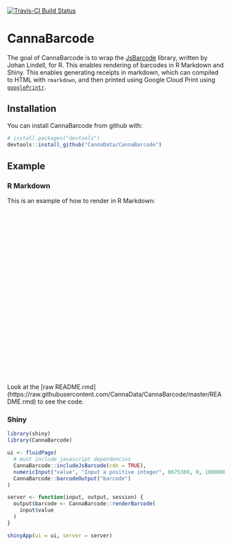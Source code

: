 
<!-- README.md is generated from README.Rmd. Please edit that file -->
[![Travis-CI Build Status](https://travis-ci.org/CannaData/CannaBarcode.svg?branch=master)](https://travis-ci.org/CannaData/CannaBarcode)

<script>/*! JsBarcode v3.6.0 | (c) Johan Lindell | MIT license */
!function(t){function e(r){if(n[r])return n[r].exports;var o=n[r]={i:r,l:!1,exports:{}};return t[r].call(o.exports,o,o.exports,e),o.l=!0,o.exports}var n={};return e.m=t,e.c=n,e.i=function(t){return t},e.d=function(t,e,n){Object.defineProperty(t,e,{configurable:!1,enumerable:!0,get:n})},e.n=function(t){var n=t&&t.__esModule?function(){return t["default"]}:function(){return t};return e.d(n,"a",n),n},e.o=function(t,e){return Object.prototype.hasOwnProperty.call(t,e)},e.p="",e(e.s=42)}([function(t,e){"use strict";function n(t,e){if(!(t instanceof e))throw new TypeError("Cannot call a class as a function")}Object.defineProperty(e,"__esModule",{value:!0});var r=function o(t,e){n(this,o),this.data=t,this.text=e.text||t,this.options=e};e["default"]=r},function(t,e){"use strict";function n(t,e){if(!(t instanceof e))throw new TypeError("Cannot call a class as a function")}Object.defineProperty(e,"__esModule",{value:!0});var r=function(){function t(){n(this,t),this.startBin="101",this.endBin="101",this.middleBin="01010",this.Lbinary=["0001101","0011001","0010011","0111101","0100011","0110001","0101111","0111011","0110111","0001011"],this.Gbinary=["0100111","0110011","0011011","0100001","0011101","0111001","0000101","0010001","0001001","0010111"],this.Rbinary=["1110010","1100110","1101100","1000010","1011100","1001110","1010000","1000100","1001000","1110100"]}return t.prototype.encode=function(t,e,n){var r="";n=n||"";for(var o=0;o<t.length;o++)"L"==e[o]?r+=this.Lbinary[t[o]]:"G"==e[o]?r+=this.Gbinary[t[o]]:"R"==e[o]&&(r+=this.Rbinary[t[o]]),o<t.length-1&&(r+=n);return r},t}();e["default"]=r},function(t,e,n){"use strict";function r(t){return t&&t.__esModule?t:{"default":t}}function o(t,e){if(!(t instanceof e))throw new TypeError("Cannot call a class as a function")}function i(t,e){if(!t)throw new ReferenceError("this hasn't been initialised - super() hasn't been called");return!e||"object"!=typeof e&&"function"!=typeof e?t:e}function a(t,e){if("function"!=typeof e&&null!==e)throw new TypeError("Super expression must either be null or a function, not "+typeof e);t.prototype=Object.create(e&&e.prototype,{constructor:{value:t,enumerable:!1,writable:!0,configurable:!0}}),e&&(Object.setPrototypeOf?Object.setPrototypeOf(t,e):t.__proto__=e)}function u(t,e){for(var n=0;n<e;n++)t="0"+t;return t}Object.defineProperty(e,"__esModule",{value:!0});var s=n(0),c=r(s),f=function(t){function e(n,r){return o(this,e),i(this,t.call(this,n,r))}return a(e,t),e.prototype.encode=function(){for(var t="110",e=0;e<this.data.length;e++){var n=parseInt(this.data[e]),r=n.toString(2);r=u(r,4-r.length);for(var o=0;o<r.length;o++)t+="0"==r[o]?"100":"110"}return t+="1001",{data:t,text:this.text}},e.prototype.valid=function(){return this.data.search(/^[0-9]+$/)!==-1},e}(c["default"]);e["default"]=f},function(t,e){"use strict";function n(t,e){var n,r={};for(n in t)t.hasOwnProperty(n)&&(r[n]=t[n]);for(n in e)e.hasOwnProperty(n)&&"undefined"!=typeof e[n]&&(r[n]=e[n]);return r}Object.defineProperty(e,"__esModule",{value:!0}),e["default"]=n},function(t,e,n){"use strict";function r(t){return t&&t.__esModule?t:{"default":t}}function o(t,e){if(!(t instanceof e))throw new TypeError("Cannot call a class as a function")}function i(t,e){if(!t)throw new ReferenceError("this hasn't been initialised - super() hasn't been called");return!e||"object"!=typeof e&&"function"!=typeof e?t:e}function a(t,e){if("function"!=typeof e&&null!==e)throw new TypeError("Super expression must either be null or a function, not "+typeof e);t.prototype=Object.create(e&&e.prototype,{constructor:{value:t,enumerable:!1,writable:!0,configurable:!0}}),e&&(Object.setPrototypeOf?Object.setPrototypeOf(t,e):t.__proto__=e)}Object.defineProperty(e,"__esModule",{value:!0});var u=n(0),s=r(u),c=function(t){function e(n,r){o(this,e);var a=i(this,t.call(this,n.substring(1),r));a.bytes=[];for(var u=0;u<n.length;++u)a.bytes.push(n.charCodeAt(u));return a.encodings=[740,644,638,176,164,100,224,220,124,608,604,572,436,244,230,484,260,254,650,628,614,764,652,902,868,836,830,892,844,842,752,734,590,304,112,94,416,128,122,672,576,570,464,422,134,496,478,142,910,678,582,768,762,774,880,862,814,896,890,818,914,602,930,328,292,200,158,68,62,424,412,232,218,76,74,554,616,978,556,146,340,212,182,508,268,266,956,940,938,758,782,974,400,310,118,512,506,960,954,502,518,886,966,668,680,692,5379],a}return a(e,t),e.prototype.encode=function(){var t,e=this.bytes,n=e.shift()-105;if(103===n)t=this.nextA(e,1);else if(104===n)t=this.nextB(e,1);else{if(105!==n)throw new f;t=this.nextC(e,1)}return{text:this.text==this.data?this.text.replace(/[^\x20-\x7E]/g,""):this.text,data:this.getEncoding(n)+t.result+this.getEncoding((t.checksum+n)%103)+this.getEncoding(106)}},e.prototype.getEncoding=function(t){return this.encodings[t]?(this.encodings[t]+1e3).toString(2):""},e.prototype.valid=function(){return this.data.search(/^[\x00-\x7F\xC8-\xD3]+$/)!==-1},e.prototype.nextA=function(t,e){if(t.length<=0)return{result:"",checksum:0};var n,r;if(t[0]>=200)r=t[0]-105,t.shift(),99===r?n=this.nextC(t,e+1):100===r?n=this.nextB(t,e+1):98===r?(t[0]=t[0]>95?t[0]-96:t[0],n=this.nextA(t,e+1)):n=this.nextA(t,e+1);else{var o=t[0];r=o<32?o+64:o-32,t.shift(),n=this.nextA(t,e+1)}var i=this.getEncoding(r),a=r*e;return{result:i+n.result,checksum:a+n.checksum}},e.prototype.nextB=function(t,e){if(t.length<=0)return{result:"",checksum:0};var n,r;t[0]>=200?(r=t[0]-105,t.shift(),99===r?n=this.nextC(t,e+1):101===r?n=this.nextA(t,e+1):98===r?(t[0]=t[0]<32?t[0]+96:t[0],n=this.nextB(t,e+1)):n=this.nextB(t,e+1)):(r=t[0]-32,t.shift(),n=this.nextB(t,e+1));var o=this.getEncoding(r),i=r*e;return{result:o+n.result,checksum:i+n.checksum}},e.prototype.nextC=function(t,e){if(t.length<=0)return{result:"",checksum:0};var n,r;t[0]>=200?(r=t[0]-105,t.shift(),n=100===r?this.nextB(t,e+1):101===r?this.nextA(t,e+1):this.nextC(t,e+1)):(r=10*(t[0]-48)+t[1]-48,t.shift(),t.shift(),n=this.nextC(t,e+1));var o=this.getEncoding(r),i=r*e;return{result:o+n.result,checksum:i+n.checksum}},e}(s["default"]),f=function(t){function e(){o(this,e);var n=i(this,t.call(this));return n.name="InvalidStartCharacterException",n.message="The encoding does not start with a start character.",n}return a(e,t),e}(Error);e["default"]=c},function(t,e){"use strict";function n(t){for(var e=0,n=0;n<t.length;n++){var r=parseInt(t[n]);e+=(n+t.length)%2===0?r:2*r%10+Math.floor(2*r/10)}return(10-e%10)%10}function r(t){for(var e=0,n=[2,3,4,5,6,7],r=0;r<t.length;r++){var o=parseInt(t[t.length-1-r]);e+=n[r%n.length]*o}return(11-e%11)%11}Object.defineProperty(e,"__esModule",{value:!0}),e.mod10=n,e.mod11=r},function(t,e){"use strict";function n(t,e){if(!(t instanceof e))throw new TypeError("Cannot call a class as a function")}function r(t,e){if(!t)throw new ReferenceError("this hasn't been initialised - super() hasn't been called");return!e||"object"!=typeof e&&"function"!=typeof e?t:e}function o(t,e){if("function"!=typeof e&&null!==e)throw new TypeError("Super expression must either be null or a function, not "+typeof e);t.prototype=Object.create(e&&e.prototype,{constructor:{value:t,enumerable:!1,writable:!0,configurable:!0}}),e&&(Object.setPrototypeOf?Object.setPrototypeOf(t,e):t.__proto__=e)}Object.defineProperty(e,"__esModule",{value:!0});var i=function(t){function e(o,i){n(this,e);var a=r(this,t.call(this));return a.name="InvalidInputException",a.symbology=o,a.input=i,a.message='"'+a.input+'" is not a valid input for '+a.symbology,a}return o(e,t),e}(Error),a=function(t){function e(){n(this,e);var o=r(this,t.call(this));return o.name="InvalidElementException",o.message="Not supported type to render on",o}return o(e,t),e}(Error),u=function(t){function e(){n(this,e);var o=r(this,t.call(this));return o.name="NoElementException",o.message="No element to render on.",o}return o(e,t),e}(Error);e.InvalidInputException=i,e.InvalidElementException=a,e.NoElementException=u},function(t,e){"use strict";function n(t){var e=["width","height","textMargin","fontSize","margin","marginTop","marginBottom","marginLeft","marginRight"];for(var n in e)e.hasOwnProperty(n)&&(n=e[n],"string"==typeof t[n]&&(t[n]=parseInt(t[n],10)));return"string"==typeof t.displayValue&&(t.displayValue="false"!=t.displayValue),t}Object.defineProperty(e,"__esModule",{value:!0}),e["default"]=n},function(t,e){"use strict";Object.defineProperty(e,"__esModule",{value:!0});var n={width:2,height:100,format:"auto",displayValue:!0,fontOptions:"",font:"monospace",text:void 0,textAlign:"center",textPosition:"bottom",textMargin:2,fontSize:20,background:"#ffffff",lineColor:"#000000",margin:10,marginTop:void 0,marginBottom:void 0,marginLeft:void 0,marginRight:void 0,valid:function(){}};e["default"]=n},function(t,e,n){"use strict";function r(t){return t&&t.__esModule?t:{"default":t}}function o(t,e){return e.height+(e.displayValue&&t.text.length>0?e.fontSize+e.textMargin:0)+e.marginTop+e.marginBottom}function i(t,e,n){if(n.displayValue&&e<t){if("center"==n.textAlign)return Math.floor((t-e)/2);if("left"==n.textAlign)return 0;if("right"==n.textAlign)return Math.floor(t-e)}return 0}function a(t,e,n){for(var r=0;r<t.length;r++){var a,u=t[r],s=(0,l["default"])(e,u.options);a=s.displayValue?c(u.text,s,n):0;var f=u.data.length*s.width;u.width=Math.ceil(Math.max(a,f)),u.height=o(u,s),u.barcodePadding=i(a,f,s)}}function u(t){for(var e=0,n=0;n<t.length;n++)e+=t[n].width;return e}function s(t){for(var e=0,n=0;n<t.length;n++)t[n].height>e&&(e=t[n].height);return e}function c(t,e,n){var r;r="undefined"==typeof n?document.createElement("canvas").getContext("2d"):n,r.font=e.fontOptions+" "+e.fontSize+"px "+e.font;var o=r.measureText(t).width;return o}Object.defineProperty(e,"__esModule",{value:!0}),e.getTotalWidthOfEncodings=e.calculateEncodingAttributes=e.getBarcodePadding=e.getEncodingHeight=e.getMaximumHeightOfEncodings=void 0;var f=n(3),l=r(f);e.getMaximumHeightOfEncodings=s,e.getEncodingHeight=o,e.getBarcodePadding=i,e.calculateEncodingAttributes=a,e.getTotalWidthOfEncodings=u},function(t,e,n){"use strict";Object.defineProperty(e,"__esModule",{value:!0});var r=n(20),o=n(19),i=n(26),a=n(29),u=n(28),s=n(34),c=n(36),f=n(35),l=n(27);e["default"]={CODE39:r.CODE39,CODE128:o.CODE128,CODE128A:o.CODE128A,CODE128B:o.CODE128B,CODE128C:o.CODE128C,EAN13:i.EAN13,EAN8:i.EAN8,EAN5:i.EAN5,EAN2:i.EAN2,UPC:i.UPC,ITF14:a.ITF14,ITF:u.ITF,MSI:s.MSI,MSI10:s.MSI10,MSI11:s.MSI11,MSI1010:s.MSI1010,MSI1110:s.MSI1110,pharmacode:c.pharmacode,codabar:f.codabar,GenericBarcode:l.GenericBarcode}},function(t,e){"use strict";function n(t,e){if(!(t instanceof e))throw new TypeError("Cannot call a class as a function")}Object.defineProperty(e,"__esModule",{value:!0});var r=function(){function t(e){n(this,t),this.api=e}return t.prototype.handleCatch=function(t){if("InvalidInputException"!==t.name)throw t;if(this.api._options.valid===this.api._defaults.valid)throw t.message;this.api._options.valid(!1),this.api.render=function(){}},t.prototype.wrapBarcodeCall=function(t){try{var e=t.apply(void 0,arguments);return this.api._options.valid(!0),e}catch(n){return this.handleCatch(n),this.api}},t}();e["default"]=r},function(t,e){"use strict";function n(t){return t.marginTop=t.marginTop||t.margin,t.marginBottom=t.marginBottom||t.margin,t.marginRight=t.marginRight||t.margin,t.marginLeft=t.marginLeft||t.margin,t}Object.defineProperty(e,"__esModule",{value:!0}),e["default"]=n},function(t,e,n){"use strict";function r(t){return t&&t.__esModule?t:{"default":t}}function o(t){if("string"==typeof t)return i(t);if(Array.isArray(t)){for(var e=[],n=0;n<t.length;n++)e.push(o(t[n]));return e}if("undefined"!=typeof HTMLCanvasElement&&t instanceof HTMLImageElement)return a(t);if("undefined"!=typeof SVGElement&&t instanceof SVGElement)return{element:t,options:(0,c["default"])(t),renderer:l["default"].SVGRenderer};if("undefined"!=typeof HTMLCanvasElement&&t instanceof HTMLCanvasElement)return{element:t,options:(0,c["default"])(t),renderer:l["default"].CanvasRenderer};if(t&&t.getContext)return{element:t,renderer:l["default"].CanvasRenderer};if(t&&"object"===("undefined"==typeof t?"undefined":u(t))&&!t.nodeName)return{element:t,renderer:l["default"].ObjectRenderer};throw new p.InvalidElementException}function i(t){var e=document.querySelectorAll(t);if(0!==e.length){for(var n=[],r=0;r<e.length;r++)n.push(o(e[r]));return n}}function a(t){var e=document.createElement("canvas");return{element:e,options:(0,c["default"])(t),renderer:l["default"].CanvasRenderer,afterRender:function(){t.setAttribute("src",e.toDataURL())}}}Object.defineProperty(e,"__esModule",{value:!0});var u="function"==typeof Symbol&&"symbol"==typeof Symbol.iterator?function(t){return typeof t}:function(t){return t&&"function"==typeof Symbol&&t.constructor===Symbol?"symbol":typeof t},s=n(37),c=r(s),f=n(39),l=r(f),p=n(6);e["default"]=o},function(t,e){"use strict";function n(t){function e(t){if(Array.isArray(t))for(var r=0;r<t.length;r++)e(t[r]);else t.text=t.text||"",t.data=t.data||"",n.push(t)}var n=[];return e(t),n}Object.defineProperty(e,"__esModule",{value:!0}),e["default"]=n},function(t,e,n){"use strict";function r(t){return t&&t.__esModule?t:{"default":t}}function o(t,e){if(!(t instanceof e))throw new TypeError("Cannot call a class as a function")}function i(t,e){if(!t)throw new ReferenceError("this hasn't been initialised - super() hasn't been called");return!e||"object"!=typeof e&&"function"!=typeof e?t:e}function a(t,e){if("function"!=typeof e&&null!==e)throw new TypeError("Super expression must either be null or a function, not "+typeof e);t.prototype=Object.create(e&&e.prototype,{constructor:{value:t,enumerable:!1,writable:!0,configurable:!0}}),e&&(Object.setPrototypeOf?Object.setPrototypeOf(t,e):t.__proto__=e)}Object.defineProperty(e,"__esModule",{value:!0});var u=n(4),s=r(u),c=function(t){function e(n,r){return o(this,e),i(this,t.call(this,String.fromCharCode(208)+n,r))}return a(e,t),e.prototype.valid=function(){return this.data.search(/^[\x00-\x5F\xC8-\xCF]+$/)!==-1},e}(s["default"]);e["default"]=c},function(t,e,n){"use strict";function r(t){return t&&t.__esModule?t:{"default":t}}function o(t,e){if(!(t instanceof e))throw new TypeError("Cannot call a class as a function")}function i(t,e){if(!t)throw new ReferenceError("this hasn't been initialised - super() hasn't been called");return!e||"object"!=typeof e&&"function"!=typeof e?t:e}function a(t,e){if("function"!=typeof e&&null!==e)throw new TypeError("Super expression must either be null or a function, not "+typeof e);t.prototype=Object.create(e&&e.prototype,{constructor:{value:t,enumerable:!1,writable:!0,configurable:!0}}),e&&(Object.setPrototypeOf?Object.setPrototypeOf(t,e):t.__proto__=e)}Object.defineProperty(e,"__esModule",{value:!0});var u=n(4),s=r(u),c=function(t){function e(n,r){return o(this,e),i(this,t.call(this,String.fromCharCode(209)+n,r))}return a(e,t),e.prototype.valid=function(){return this.data.search(/^[\x20-\x7F\xC8-\xCF]+$/)!==-1},e}(s["default"]);e["default"]=c},function(t,e,n){"use strict";function r(t){return t&&t.__esModule?t:{"default":t}}function o(t,e){if(!(t instanceof e))throw new TypeError("Cannot call a class as a function")}function i(t,e){if(!t)throw new ReferenceError("this hasn't been initialised - super() hasn't been called");return!e||"object"!=typeof e&&"function"!=typeof e?t:e}function a(t,e){if("function"!=typeof e&&null!==e)throw new TypeError("Super expression must either be null or a function, not "+typeof e);t.prototype=Object.create(e&&e.prototype,{constructor:{value:t,enumerable:!1,writable:!0,configurable:!0}}),e&&(Object.setPrototypeOf?Object.setPrototypeOf(t,e):t.__proto__=e)}Object.defineProperty(e,"__esModule",{value:!0});var u=n(4),s=r(u),c=function(t){function e(n,r){return o(this,e),i(this,t.call(this,String.fromCharCode(210)+n,r))}return a(e,t),e.prototype.valid=function(){return this.data.search(/^(\xCF*[0-9]{2}\xCF*)+$/)!==-1},e}(s["default"]);e["default"]=c},function(t,e,n){"use strict";function r(t){return t&&t.__esModule?t:{"default":t}}function o(t,e){if(!(t instanceof e))throw new TypeError("Cannot call a class as a function")}function i(t,e){if(!t)throw new ReferenceError("this hasn't been initialised - super() hasn't been called");return!e||"object"!=typeof e&&"function"!=typeof e?t:e}function a(t,e){if("function"!=typeof e&&null!==e)throw new TypeError("Super expression must either be null or a function, not "+typeof e);t.prototype=Object.create(e&&e.prototype,{constructor:{value:t,enumerable:!1,writable:!0,configurable:!0}}),e&&(Object.setPrototypeOf?Object.setPrototypeOf(t,e):t.__proto__=e)}function u(t){var e,n=t.match(/^[\x00-\x5F\xC8-\xCF]*/)[0].length,r=t.match(/^[\x20-\x7F\xC8-\xCF]*/)[0].length,o=t.match(/^(\xCF*[0-9]{2}\xCF*)*/)[0].length;return e=o>=2?String.fromCharCode(210)+f(t):n>r?String.fromCharCode(208)+s(t):String.fromCharCode(209)+c(t),e=e.replace(/[\xCD\xCE]([^])[\xCD\xCE]/,function(t,e){return String.fromCharCode(203)+e})}function s(t){var e=t.match(/^([\x00-\x5F\xC8-\xCF]+?)(([0-9]{2}){2,})([^0-9]|$)/);if(e)return e[1]+String.fromCharCode(204)+f(t.substring(e[1].length));var n=t.match(/^[\x00-\x5F\xC8-\xCF]+/);return n[0].length===t.length?t:n[0]+String.fromCharCode(205)+c(t.substring(n[0].length))}function c(t){var e=t.match(/^([\x20-\x7F\xC8-\xCF]+?)(([0-9]{2}){2,})([^0-9]|$)/);if(e)return e[1]+String.fromCharCode(204)+f(t.substring(e[1].length));var n=t.match(/^[\x20-\x7F\xC8-\xCF]+/);return n[0].length===t.length?t:n[0]+String.fromCharCode(206)+s(t.substring(n[0].length))}function f(t){var e=t.match(/^(\xCF*[0-9]{2}\xCF*)+/)[0],n=e.length;if(n===t.length)return t;t=t.substring(n);var r=t.match(/^[\x00-\x5F\xC8-\xCF]*/)[0].length,o=t.match(/^[\x20-\x7F\xC8-\xCF]*/)[0].length;return r>=o?e+String.fromCharCode(206)+s(t):e+String.fromCharCode(205)+c(t)}Object.defineProperty(e,"__esModule",{value:!0});var l=n(4),p=r(l),h=function(t){function e(n,r){if(o(this,e),n.search(/^[\x00-\x7F\xC8-\xD3]+$/)!==-1)var a=i(this,t.call(this,u(n),r));else var a=i(this,t.call(this,n,r));return i(a)}return a(e,t),e}(p["default"]);e["default"]=h},function(t,e,n){"use strict";function r(t){return t&&t.__esModule?t:{"default":t}}Object.defineProperty(e,"__esModule",{value:!0}),e.CODE128C=e.CODE128B=e.CODE128A=e.CODE128=void 0;var o=n(18),i=r(o),a=n(15),u=r(a),s=n(16),c=r(s),f=n(17),l=r(f);e.CODE128=i["default"],e.CODE128A=u["default"],e.CODE128B=c["default"],e.CODE128C=l["default"]},function(t,e,n){"use strict";function r(t){return t&&t.__esModule?t:{"default":t}}function o(t,e){if(!(t instanceof e))throw new TypeError("Cannot call a class as a function")}function i(t,e){if(!t)throw new ReferenceError("this hasn't been initialised - super() hasn't been called");return!e||"object"!=typeof e&&"function"!=typeof e?t:e}function a(t,e){if("function"!=typeof e&&null!==e)throw new TypeError("Super expression must either be null or a function, not "+typeof e);t.prototype=Object.create(e&&e.prototype,{constructor:{value:t,enumerable:!1,writable:!0,configurable:!0}}),e&&(Object.setPrototypeOf?Object.setPrototypeOf(t,e):t.__proto__=e)}function u(t){return s(f(t))}function s(t){return b[t].toString(2)}function c(t){return y[t]}function f(t){return y.indexOf(t)}function l(t){for(var e=0,n=0;n<t.length;n++)e+=f(t[n]);return e%=43}Object.defineProperty(e,"__esModule",{value:!0}),e.CODE39=void 0;var p=n(0),h=r(p),d=function(t){function e(n,r){return o(this,e),n=n.toUpperCase(),r.mod43&&(n+=c(l(n))),i(this,t.call(this,n,r))}return a(e,t),e.prototype.encode=function(){for(var t=u("*"),e=0;e<this.data.length;e++)t+=u(this.data[e])+"0";return t+=u("*"),{data:t,text:this.text}},e.prototype.valid=function(){return this.data.search(/^[0-9A-Z\-\.\ \$\/\+\%]+$/)!==-1},e}(h["default"]),y=["0","1","2","3","4","5","6","7","8","9","A","B","C","D","E","F","G","H","I","J","K","L","M","N","O","P","Q","R","S","T","U","V","W","X","Y","Z","-","."," ","$","/","+","%","*"],b=[20957,29783,23639,30485,20951,29813,23669,20855,29789,23645,29975,23831,30533,22295,30149,24005,21623,29981,23837,22301,30023,23879,30545,22343,30161,24017,21959,30065,23921,22385,29015,18263,29141,17879,29045,18293,17783,29021,18269,17477,17489,17681,20753,35770];e.CODE39=d},function(t,e,n){"use strict";function r(t){return t&&t.__esModule?t:{"default":t}}function o(t,e){if(!(t instanceof e))throw new TypeError("Cannot call a class as a function")}function i(t,e){if(!t)throw new ReferenceError("this hasn't been initialised - super() hasn't been called");return!e||"object"!=typeof e&&"function"!=typeof e?t:e}function a(t,e){if("function"!=typeof e&&null!==e)throw new TypeError("Super expression must either be null or a function, not "+typeof e);t.prototype=Object.create(e&&e.prototype,{constructor:{value:t,enumerable:!1,writable:!0,configurable:!0}}),e&&(Object.setPrototypeOf?Object.setPrototypeOf(t,e):t.__proto__=e)}function u(t){var e,n=0;for(e=0;e<12;e+=2)n+=parseInt(t[e]);for(e=1;e<12;e+=2)n+=3*parseInt(t[e]);return(10-n%10)%10}Object.defineProperty(e,"__esModule",{value:!0});var s=n(1),c=r(s),f=n(0),l=r(f),p=function(t){function e(n,r){o(this,e),n.search(/^[0-9]{12}$/)!==-1&&(n+=u(n));var a=i(this,t.call(this,n,r));return!r.flat&&r.fontSize>10*r.width?a.fontSize=10*r.width:a.fontSize=r.fontSize,a.guardHeight=r.height+a.fontSize/2+r.textMargin,a.lastChar=r.lastChar,a}return a(e,t),e.prototype.valid=function(){return this.data.search(/^[0-9]{13}$/)!==-1&&this.data[12]==u(this.data)},e.prototype.encode=function(){return this.options.flat?this.flatEncoding():this.guardedEncoding()},e.prototype.getStructure=function(){return["LLLLLL","LLGLGG","LLGGLG","LLGGGL","LGLLGG","LGGLLG","LGGGLL","LGLGLG","LGLGGL","LGGLGL"]},e.prototype.guardedEncoding=function(){var t=new c["default"],e=[],n=this.getStructure()[this.data[0]],r=this.data.substr(1,6),o=this.data.substr(7,6);return this.options.displayValue&&e.push({data:"000000000000",text:this.text.substr(0,1),options:{textAlign:"left",fontSize:this.fontSize}}),e.push({data:"101",options:{height:this.guardHeight}}),e.push({data:t.encode(r,n),text:this.text.substr(1,6),options:{fontSize:this.fontSize}}),e.push({data:"01010",options:{height:this.guardHeight}}),e.push({data:t.encode(o,"RRRRRR"),text:this.text.substr(7,6),options:{fontSize:this.fontSize}}),e.push({data:"101",options:{height:this.guardHeight}}),this.options.lastChar&&this.options.displayValue&&(e.push({data:"00"}),e.push({data:"00000",text:this.options.lastChar,options:{fontSize:this.fontSize}})),e},e.prototype.flatEncoding=function(){var t=new c["default"],e="",n=this.getStructure()[this.data[0]];return e+="101",e+=t.encode(this.data.substr(1,6),n),e+="01010",e+=t.encode(this.data.substr(7,6),"RRRRRR"),e+="101",{data:e,text:this.text}},e}(l["default"]);e["default"]=p},function(t,e,n){"use strict";function r(t){return t&&t.__esModule?t:{"default":t}}function o(t,e){if(!(t instanceof e))throw new TypeError("Cannot call a class as a function")}function i(t,e){if(!t)throw new ReferenceError("this hasn't been initialised - super() hasn't been called");return!e||"object"!=typeof e&&"function"!=typeof e?t:e}function a(t,e){if("function"!=typeof e&&null!==e)throw new TypeError("Super expression must either be null or a function, not "+typeof e);t.prototype=Object.create(e&&e.prototype,{constructor:{value:t,enumerable:!1,writable:!0,configurable:!0}}),e&&(Object.setPrototypeOf?Object.setPrototypeOf(t,e):t.__proto__=e)}Object.defineProperty(e,"__esModule",{value:!0});var u=n(1),s=r(u),c=n(0),f=r(c),l=function(t){function e(n,r){o(this,e);var a=i(this,t.call(this,n,r));return a.structure=["LL","LG","GL","GG"],a}return a(e,t),e.prototype.valid=function(){return this.data.search(/^[0-9]{2}$/)!==-1},e.prototype.encode=function(){var t=new s["default"],e=this.structure[parseInt(this.data)%4],n="1011";return n+=t.encode(this.data,e,"01"),{data:n,text:this.text}},e}(f["default"]);e["default"]=l},function(t,e,n){"use strict";function r(t){return t&&t.__esModule?t:{"default":t}}function o(t,e){if(!(t instanceof e))throw new TypeError("Cannot call a class as a function")}function i(t,e){if(!t)throw new ReferenceError("this hasn't been initialised - super() hasn't been called");return!e||"object"!=typeof e&&"function"!=typeof e?t:e}function a(t,e){if("function"!=typeof e&&null!==e)throw new TypeError("Super expression must either be null or a function, not "+typeof e);t.prototype=Object.create(e&&e.prototype,{constructor:{value:t,enumerable:!1,writable:!0,configurable:!0}}),e&&(Object.setPrototypeOf?Object.setPrototypeOf(t,e):t.__proto__=e)}Object.defineProperty(e,"__esModule",{value:!0});var u=n(1),s=r(u),c=n(0),f=r(c),l=function(t){function e(n,r){o(this,e);var a=i(this,t.call(this,n,r));return a.structure=["GGLLL","GLGLL","GLLGL","GLLLG","LGGLL","LLGGL","LLLGG","LGLGL","LGLLG","LLGLG"],a}return a(e,t),e.prototype.valid=function(){return this.data.search(/^[0-9]{5}$/)!==-1},e.prototype.encode=function(){var t=new s["default"],e=this.checksum(),n="1011";return n+=t.encode(this.data,this.structure[e],"01"),{data:n,text:this.text}},e.prototype.checksum=function(){var t=0;return t+=3*parseInt(this.data[0]),t+=9*parseInt(this.data[1]),t+=3*parseInt(this.data[2]),t+=9*parseInt(this.data[3]),t+=3*parseInt(this.data[4]),t%10},e}(f["default"]);e["default"]=l},function(t,e,n){"use strict";function r(t){return t&&t.__esModule?t:{"default":t}}function o(t,e){if(!(t instanceof e))throw new TypeError("Cannot call a class as a function")}function i(t,e){if(!t)throw new ReferenceError("this hasn't been initialised - super() hasn't been called");return!e||"object"!=typeof e&&"function"!=typeof e?t:e}function a(t,e){if("function"!=typeof e&&null!==e)throw new TypeError("Super expression must either be null or a function, not "+typeof e);t.prototype=Object.create(e&&e.prototype,{constructor:{value:t,enumerable:!1,writable:!0,configurable:!0}}),e&&(Object.setPrototypeOf?Object.setPrototypeOf(t,e):t.__proto__=e)}function u(t){var e,n=0;for(e=0;e<7;e+=2)n+=3*parseInt(t[e]);for(e=1;e<7;e+=2)n+=parseInt(t[e]);return(10-n%10)%10}Object.defineProperty(e,"__esModule",{value:!0});var s=n(1),c=r(s),f=n(0),l=r(f),p=function(t){function e(n,r){return o(this,e),n.search(/^[0-9]{7}$/)!==-1&&(n+=u(n)),i(this,t.call(this,n,r))}return a(e,t),e.prototype.valid=function(){return this.data.search(/^[0-9]{8}$/)!==-1&&this.data[7]==u(this.data)},e.prototype.encode=function(){var t=new c["default"],e="",n=this.data.substr(0,4),r=this.data.substr(4,4);return e+=t.startBin,e+=t.encode(n,"LLLL"),e+=t.middleBin,e+=t.encode(r,"RRRR"),e+=t.endBin,{data:e,text:this.text}},e}(l["default"]);e["default"]=p},function(t,e,n){"use strict";function r(t){return t&&t.__esModule?t:{"default":t}}function o(t,e){if(!(t instanceof e))throw new TypeError("Cannot call a class as a function")}function i(t,e){if(!t)throw new ReferenceError("this hasn't been initialised - super() hasn't been called");return!e||"object"!=typeof e&&"function"!=typeof e?t:e}function a(t,e){if("function"!=typeof e&&null!==e)throw new TypeError("Super expression must either be null or a function, not "+typeof e);t.prototype=Object.create(e&&e.prototype,{constructor:{value:t,enumerable:!1,writable:!0,configurable:!0}}),e&&(Object.setPrototypeOf?Object.setPrototypeOf(t,e):t.__proto__=e)}function u(t){var e,n=0;for(e=1;e<11;e+=2)n+=parseInt(t[e]);for(e=0;e<11;e+=2)n+=3*parseInt(t[e]);return(10-n%10)%10}Object.defineProperty(e,"__esModule",{value:!0});var s=n(1),c=r(s),f=n(0),l=r(f),p=function(t){function e(n,r){o(this,e),n.search(/^[0-9]{11}$/)!==-1&&(n+=u(n));var a=i(this,t.call(this,n,r));return a.displayValue=r.displayValue,r.fontSize>10*r.width?a.fontSize=10*r.width:a.fontSize=r.fontSize,a.guardHeight=r.height+a.fontSize/2+r.textMargin,a}return a(e,t),e.prototype.valid=function(){return this.data.search(/^[0-9]{12}$/)!==-1&&this.data[11]==u(this.data)},e.prototype.encode=function(){return this.options.flat?this.flatEncoding():this.guardedEncoding()},e.prototype.flatEncoding=function(){var t=new c["default"],e="";return e+="101",e+=t.encode(this.data.substr(0,6),"LLLLLL"),e+="01010",e+=t.encode(this.data.substr(6,6),"RRRRRR"),e+="101",{data:e,text:this.text}},e.prototype.guardedEncoding=function(){var t=new c["default"],e=[];return this.displayValue&&e.push({data:"00000000",text:this.text.substr(0,1),options:{textAlign:"left",fontSize:this.fontSize}}),e.push({data:"101"+t.encode(this.data[0],"L"),options:{height:this.guardHeight}}),e.push({data:t.encode(this.data.substr(1,5),"LLLLL"),text:this.text.substr(1,5),options:{fontSize:this.fontSize}}),e.push({data:"01010",options:{height:this.guardHeight}}),e.push({data:t.encode(this.data.substr(6,5),"RRRRR"),text:this.text.substr(6,5),options:{fontSize:this.fontSize}}),e.push({data:t.encode(this.data[11],"R")+"101",options:{height:this.guardHeight}}),this.displayValue&&e.push({data:"00000000",text:this.text.substr(11,1),options:{textAlign:"right",fontSize:this.fontSize}}),e},e}(l["default"]);e["default"]=p},function(t,e,n){"use strict";function r(t){return t&&t.__esModule?t:{"default":t}}Object.defineProperty(e,"__esModule",{value:!0}),e.UPC=e.EAN2=e.EAN5=e.EAN8=e.EAN13=void 0;var o=n(21),i=r(o),a=n(24),u=r(a),s=n(23),c=r(s),f=n(22),l=r(f),p=n(25),h=r(p);e.EAN13=i["default"],e.EAN8=u["default"],e.EAN5=c["default"],e.EAN2=l["default"],e.UPC=h["default"]},function(t,e,n){"use strict";function r(t){return t&&t.__esModule?t:{"default":t}}function o(t,e){if(!(t instanceof e))throw new TypeError("Cannot call a class as a function")}function i(t,e){if(!t)throw new ReferenceError("this hasn't been initialised - super() hasn't been called");return!e||"object"!=typeof e&&"function"!=typeof e?t:e}function a(t,e){if("function"!=typeof e&&null!==e)throw new TypeError("Super expression must either be null or a function, not "+typeof e);t.prototype=Object.create(e&&e.prototype,{constructor:{value:t,enumerable:!1,writable:!0,configurable:!0}}),e&&(Object.setPrototypeOf?Object.setPrototypeOf(t,e):t.__proto__=e)}Object.defineProperty(e,"__esModule",{value:!0}),e.GenericBarcode=void 0;var u=n(0),s=r(u),c=function(t){function e(n,r){return o(this,e),i(this,t.call(this,n,r))}return a(e,t),e.prototype.encode=function(){return{data:"10101010101010101010101010101010101010101",text:this.text}},e.prototype.valid=function(){return!0},e}(s["default"]);e.GenericBarcode=c},function(t,e,n){"use strict";function r(t){return t&&t.__esModule?t:{"default":t}}function o(t,e){if(!(t instanceof e))throw new TypeError("Cannot call a class as a function")}function i(t,e){if(!t)throw new ReferenceError("this hasn't been initialised - super() hasn't been called");return!e||"object"!=typeof e&&"function"!=typeof e?t:e}function a(t,e){if("function"!=typeof e&&null!==e)throw new TypeError("Super expression must either be null or a function, not "+typeof e);t.prototype=Object.create(e&&e.prototype,{constructor:{value:t,enumerable:!1,writable:!0,configurable:!0}}),e&&(Object.setPrototypeOf?Object.setPrototypeOf(t,e):t.__proto__=e)}Object.defineProperty(e,"__esModule",{value:!0}),e.ITF=void 0;var u=n(0),s=r(u),c=function(t){function e(n,r){o(this,e);var a=i(this,t.call(this,n,r));return a.binaryRepresentation={0:"00110",1:"10001",2:"01001",3:"11000",4:"00101",5:"10100",6:"01100",7:"00011",8:"10010",9:"01010"},a}return a(e,t),e.prototype.valid=function(){return this.data.search(/^([0-9]{2})+$/)!==-1},e.prototype.encode=function(){for(var t="1010",e=0;e<this.data.length;e+=2)t+=this.calculatePair(this.data.substr(e,2));return t+="11101",{data:t,text:this.text}},e.prototype.calculatePair=function(t){for(var e="",n=this.binaryRepresentation[t[0]],r=this.binaryRepresentation[t[1]],o=0;o<5;o++)e+="1"==n[o]?"111":"1",e+="1"==r[o]?"000":"0";return e},e}(s["default"]);e.ITF=c},function(t,e,n){"use strict";function r(t){return t&&t.__esModule?t:{"default":t}}function o(t,e){if(!(t instanceof e))throw new TypeError("Cannot call a class as a function")}function i(t,e){if(!t)throw new ReferenceError("this hasn't been initialised - super() hasn't been called");return!e||"object"!=typeof e&&"function"!=typeof e?t:e}function a(t,e){
if("function"!=typeof e&&null!==e)throw new TypeError("Super expression must either be null or a function, not "+typeof e);t.prototype=Object.create(e&&e.prototype,{constructor:{value:t,enumerable:!1,writable:!0,configurable:!0}}),e&&(Object.setPrototypeOf?Object.setPrototypeOf(t,e):t.__proto__=e)}function u(t){for(var e=0,n=0;n<13;n++)e+=parseInt(t[n])*(3-n%2*2);return 10*Math.ceil(e/10)-e}Object.defineProperty(e,"__esModule",{value:!0}),e.ITF14=void 0;var s=n(0),c=r(s),f=function(t){function e(n,r){o(this,e),n.search(/^[0-9]{13}$/)!==-1&&(n+=u(n));var a=i(this,t.call(this,n,r));return a.binaryRepresentation={0:"00110",1:"10001",2:"01001",3:"11000",4:"00101",5:"10100",6:"01100",7:"00011",8:"10010",9:"01010"},a}return a(e,t),e.prototype.valid=function(){return this.data.search(/^[0-9]{14}$/)!==-1&&this.data[13]==u(this.data)},e.prototype.encode=function(){for(var t="1010",e=0;e<14;e+=2)t+=this.calculatePair(this.data.substr(e,2));return t+="11101",{data:t,text:this.text}},e.prototype.calculatePair=function(t){for(var e="",n=this.binaryRepresentation[t[0]],r=this.binaryRepresentation[t[1]],o=0;o<5;o++)e+="1"==n[o]?"111":"1",e+="1"==r[o]?"000":"0";return e},e}(c["default"]);e.ITF14=f},function(t,e,n){"use strict";function r(t){return t&&t.__esModule?t:{"default":t}}function o(t,e){if(!(t instanceof e))throw new TypeError("Cannot call a class as a function")}function i(t,e){if(!t)throw new ReferenceError("this hasn't been initialised - super() hasn't been called");return!e||"object"!=typeof e&&"function"!=typeof e?t:e}function a(t,e){if("function"!=typeof e&&null!==e)throw new TypeError("Super expression must either be null or a function, not "+typeof e);t.prototype=Object.create(e&&e.prototype,{constructor:{value:t,enumerable:!1,writable:!0,configurable:!0}}),e&&(Object.setPrototypeOf?Object.setPrototypeOf(t,e):t.__proto__=e)}Object.defineProperty(e,"__esModule",{value:!0});var u=n(2),s=r(u),c=n(5),f=function(t){function e(n,r){return o(this,e),i(this,t.call(this,n+(0,c.mod10)(n),r))}return a(e,t),e}(s["default"]);e["default"]=f},function(t,e,n){"use strict";function r(t){return t&&t.__esModule?t:{"default":t}}function o(t,e){if(!(t instanceof e))throw new TypeError("Cannot call a class as a function")}function i(t,e){if(!t)throw new ReferenceError("this hasn't been initialised - super() hasn't been called");return!e||"object"!=typeof e&&"function"!=typeof e?t:e}function a(t,e){if("function"!=typeof e&&null!==e)throw new TypeError("Super expression must either be null or a function, not "+typeof e);t.prototype=Object.create(e&&e.prototype,{constructor:{value:t,enumerable:!1,writable:!0,configurable:!0}}),e&&(Object.setPrototypeOf?Object.setPrototypeOf(t,e):t.__proto__=e)}Object.defineProperty(e,"__esModule",{value:!0});var u=n(2),s=r(u),c=n(5),f=function(t){function e(n,r){return o(this,e),n+=(0,c.mod10)(n),n+=(0,c.mod10)(n),i(this,t.call(this,n,r))}return a(e,t),e}(s["default"]);e["default"]=f},function(t,e,n){"use strict";function r(t){return t&&t.__esModule?t:{"default":t}}function o(t,e){if(!(t instanceof e))throw new TypeError("Cannot call a class as a function")}function i(t,e){if(!t)throw new ReferenceError("this hasn't been initialised - super() hasn't been called");return!e||"object"!=typeof e&&"function"!=typeof e?t:e}function a(t,e){if("function"!=typeof e&&null!==e)throw new TypeError("Super expression must either be null or a function, not "+typeof e);t.prototype=Object.create(e&&e.prototype,{constructor:{value:t,enumerable:!1,writable:!0,configurable:!0}}),e&&(Object.setPrototypeOf?Object.setPrototypeOf(t,e):t.__proto__=e)}Object.defineProperty(e,"__esModule",{value:!0});var u=n(2),s=r(u),c=n(5),f=function(t){function e(n,r){return o(this,e),i(this,t.call(this,n+(0,c.mod11)(n),r))}return a(e,t),e}(s["default"]);e["default"]=f},function(t,e,n){"use strict";function r(t){return t&&t.__esModule?t:{"default":t}}function o(t,e){if(!(t instanceof e))throw new TypeError("Cannot call a class as a function")}function i(t,e){if(!t)throw new ReferenceError("this hasn't been initialised - super() hasn't been called");return!e||"object"!=typeof e&&"function"!=typeof e?t:e}function a(t,e){if("function"!=typeof e&&null!==e)throw new TypeError("Super expression must either be null or a function, not "+typeof e);t.prototype=Object.create(e&&e.prototype,{constructor:{value:t,enumerable:!1,writable:!0,configurable:!0}}),e&&(Object.setPrototypeOf?Object.setPrototypeOf(t,e):t.__proto__=e)}Object.defineProperty(e,"__esModule",{value:!0});var u=n(2),s=r(u),c=n(5),f=function(t){function e(n,r){return o(this,e),n+=(0,c.mod11)(n),n+=(0,c.mod10)(n),i(this,t.call(this,n,r))}return a(e,t),e}(s["default"]);e["default"]=f},function(t,e,n){"use strict";function r(t){return t&&t.__esModule?t:{"default":t}}Object.defineProperty(e,"__esModule",{value:!0}),e.MSI1110=e.MSI1010=e.MSI11=e.MSI10=e.MSI=void 0;var o=n(2),i=r(o),a=n(30),u=r(a),s=n(32),c=r(s),f=n(31),l=r(f),p=n(33),h=r(p);e.MSI=i["default"],e.MSI10=u["default"],e.MSI11=c["default"],e.MSI1010=l["default"],e.MSI1110=h["default"]},function(t,e,n){"use strict";function r(t){return t&&t.__esModule?t:{"default":t}}function o(t,e){if(!(t instanceof e))throw new TypeError("Cannot call a class as a function")}function i(t,e){if(!t)throw new ReferenceError("this hasn't been initialised - super() hasn't been called");return!e||"object"!=typeof e&&"function"!=typeof e?t:e}function a(t,e){if("function"!=typeof e&&null!==e)throw new TypeError("Super expression must either be null or a function, not "+typeof e);t.prototype=Object.create(e&&e.prototype,{constructor:{value:t,enumerable:!1,writable:!0,configurable:!0}}),e&&(Object.setPrototypeOf?Object.setPrototypeOf(t,e):t.__proto__=e)}Object.defineProperty(e,"__esModule",{value:!0}),e.codabar=void 0;var u=n(0),s=r(u),c=function(t){function e(n,r){o(this,e),0===n.search(/^[0-9\-\$\:\.\+\/]+$/)&&(n="A"+n+"A");var a=i(this,t.call(this,n.toUpperCase(),r));return a.text=a.options.text||a.text.replace(/[A-D]/g,""),a}return a(e,t),e.prototype.valid=function(){return this.data.search(/^[A-D][0-9\-\$\:\.\+\/]+[A-D]$/)!==-1},e.prototype.encode=function(){for(var t=[],e=this.getEncodings(),n=0;n<this.data.length;n++)t.push(e[this.data.charAt(n)]),n!==this.data.length-1&&t.push("0");return{text:this.text,data:t.join("")}},e.prototype.getEncodings=function(){return{0:"101010011",1:"101011001",2:"101001011",3:"110010101",4:"101101001",5:"110101001",6:"100101011",7:"100101101",8:"100110101",9:"110100101","-":"101001101",$:"101100101",":":"1101011011","/":"1101101011",".":"1101101101","+":"101100110011",A:"1011001001",B:"1010010011",C:"1001001011",D:"1010011001"}},e}(s["default"]);e.codabar=c},function(t,e,n){"use strict";function r(t){return t&&t.__esModule?t:{"default":t}}function o(t,e){if(!(t instanceof e))throw new TypeError("Cannot call a class as a function")}function i(t,e){if(!t)throw new ReferenceError("this hasn't been initialised - super() hasn't been called");return!e||"object"!=typeof e&&"function"!=typeof e?t:e}function a(t,e){if("function"!=typeof e&&null!==e)throw new TypeError("Super expression must either be null or a function, not "+typeof e);t.prototype=Object.create(e&&e.prototype,{constructor:{value:t,enumerable:!1,writable:!0,configurable:!0}}),e&&(Object.setPrototypeOf?Object.setPrototypeOf(t,e):t.__proto__=e)}Object.defineProperty(e,"__esModule",{value:!0}),e.pharmacode=void 0;var u=n(0),s=r(u),c=function(t){function e(n,r){o(this,e);var a=i(this,t.call(this,n,r));return a.number=parseInt(n,10),a}return a(e,t),e.prototype.encode=function(){for(var t=this.number,e="";!isNaN(t)&&0!=t;)t%2===0?(e="11100"+e,t=(t-2)/2):(e="100"+e,t=(t-1)/2);return e=e.slice(0,-2),{data:e,text:this.text}},e.prototype.valid=function(){return this.number>=3&&this.number<=131070},e}(s["default"]);e.pharmacode=c},function(t,e,n){"use strict";function r(t){return t&&t.__esModule?t:{"default":t}}function o(t){var e={};for(var n in s["default"])s["default"].hasOwnProperty(n)&&(t.hasAttribute("jsbarcode-"+n.toLowerCase())&&(e[n]=t.getAttribute("jsbarcode-"+n.toLowerCase())),t.hasAttribute("data-"+n.toLowerCase())&&(e[n]=t.getAttribute("data-"+n.toLowerCase())));return e.value=t.getAttribute("jsbarcode-value")||t.getAttribute("data-value"),e=(0,a["default"])(e)}Object.defineProperty(e,"__esModule",{value:!0});var i=n(7),a=r(i),u=n(8),s=r(u);e["default"]=o},function(t,e,n){"use strict";function r(t){return t&&t.__esModule?t:{"default":t}}function o(t,e){if(!(t instanceof e))throw new TypeError("Cannot call a class as a function")}Object.defineProperty(e,"__esModule",{value:!0});var i=n(3),a=r(i),u=n(9),s=function(){function t(e,n,r){o(this,t),this.canvas=e,this.encodings=n,this.options=r}return t.prototype.render=function(){if(!this.canvas.getContext)throw new Error("The browser does not support canvas.");this.prepareCanvas();for(var t=0;t<this.encodings.length;t++){var e=(0,a["default"])(this.options,this.encodings[t].options);this.drawCanvasBarcode(e,this.encodings[t]),this.drawCanvasText(e,this.encodings[t]),this.moveCanvasDrawing(this.encodings[t])}this.restoreCanvas()},t.prototype.prepareCanvas=function(){var t=this.canvas.getContext("2d");t.save(),(0,u.calculateEncodingAttributes)(this.encodings,this.options,t);var e=(0,u.getTotalWidthOfEncodings)(this.encodings),n=(0,u.getMaximumHeightOfEncodings)(this.encodings);this.canvas.width=e+this.options.marginLeft+this.options.marginRight,this.canvas.height=n,t.clearRect(0,0,this.canvas.width,this.canvas.height),this.options.background&&(t.fillStyle=this.options.background,t.fillRect(0,0,this.canvas.width,this.canvas.height)),t.translate(this.options.marginLeft,0)},t.prototype.drawCanvasBarcode=function(t,e){var n,r=this.canvas.getContext("2d"),o=e.data;n="top"==t.textPosition?t.marginTop+t.fontSize+t.textMargin:t.marginTop,r.fillStyle=t.lineColor;for(var i=0;i<o.length;i++){var a=i*t.width+e.barcodePadding;"1"===o[i]?r.fillRect(a,n,t.width,t.height):o[i]&&r.fillRect(a,n,t.width,t.height*o[i])}},t.prototype.drawCanvasText=function(t,e){var n=this.canvas.getContext("2d"),r=t.fontOptions+" "+t.fontSize+"px "+t.font;if(t.displayValue){var o,i;i="top"==t.textPosition?t.marginTop+t.fontSize-t.textMargin:t.height+t.textMargin+t.marginTop+t.fontSize,n.font=r,"left"==t.textAlign||e.barcodePadding>0?(o=0,n.textAlign="left"):"right"==t.textAlign?(o=e.width-1,n.textAlign="right"):(o=e.width/2,n.textAlign="center"),n.fillText(e.text,o,i)}},t.prototype.moveCanvasDrawing=function(t){var e=this.canvas.getContext("2d");e.translate(t.width,0)},t.prototype.restoreCanvas=function(){var t=this.canvas.getContext("2d");t.restore()},t}();e["default"]=s},function(t,e,n){"use strict";function r(t){return t&&t.__esModule?t:{"default":t}}Object.defineProperty(e,"__esModule",{value:!0});var o=n(38),i=r(o),a=n(41),u=r(a),s=n(40),c=r(s);e["default"]={CanvasRenderer:i["default"],SVGRenderer:u["default"],ObjectRenderer:c["default"]}},function(t,e){"use strict";function n(t,e){if(!(t instanceof e))throw new TypeError("Cannot call a class as a function")}Object.defineProperty(e,"__esModule",{value:!0});var r=function(){function t(e,r,o){n(this,t),this.object=e,this.encodings=r,this.options=o}return t.prototype.render=function(){this.object.encodings=this.encodings},t}();e["default"]=r},function(t,e,n){"use strict";function r(t){return t&&t.__esModule?t:{"default":t}}function o(t,e){if(!(t instanceof e))throw new TypeError("Cannot call a class as a function")}function i(t,e,n){var r=document.createElementNS(l,"g");return r.setAttribute("transform","translate("+t+", "+e+")"),n.appendChild(r),r}function a(t,e){t.setAttribute("style","fill:"+e.lineColor+";")}function u(t,e,n,r,o){var i=document.createElementNS(l,"rect");return i.setAttribute("x",t),i.setAttribute("y",e),i.setAttribute("width",n),i.setAttribute("height",r),o.appendChild(i),i}Object.defineProperty(e,"__esModule",{value:!0});var s=n(3),c=r(s),f=n(9),l="http://www.w3.org/2000/svg",p=function(){function t(e,n,r){o(this,t),this.svg=e,this.encodings=n,this.options=r}return t.prototype.render=function(){var t=this.options.marginLeft;this.prepareSVG();for(var e=0;e<this.encodings.length;e++){var n=this.encodings[e],r=(0,c["default"])(this.options,n.options),o=i(t,r.marginTop,this.svg);a(o,r),this.drawSvgBarcode(o,r,n),this.drawSVGText(o,r,n),t+=n.width}},t.prototype.prepareSVG=function(){for(;this.svg.firstChild;)this.svg.removeChild(this.svg.firstChild);(0,f.calculateEncodingAttributes)(this.encodings,this.options);var t=(0,f.getTotalWidthOfEncodings)(this.encodings),e=(0,f.getMaximumHeightOfEncodings)(this.encodings),n=t+this.options.marginLeft+this.options.marginRight;this.setSvgAttributes(n,e),this.options.background&&u(0,0,n,e,this.svg).setAttribute("style","fill:"+this.options.background+";")},t.prototype.drawSvgBarcode=function(t,e,n){var r,o=n.data;r="top"==e.textPosition?e.fontSize+e.textMargin:0;for(var i=0,a=0,s=0;s<o.length;s++)a=s*e.width+n.barcodePadding,"1"===o[s]?i++:i>0&&(u(a-e.width*i,r,e.width*i,e.height,t),i=0);i>0&&u(a-e.width*(i-1),r,e.width*i,e.height,t)},t.prototype.drawSVGText=function(t,e,n){var r=document.createElementNS(l,"text");if(e.displayValue){var o,i;r.setAttribute("style","font:"+e.fontOptions+" "+e.fontSize+"px "+e.font),i="top"==e.textPosition?e.fontSize-e.textMargin:e.height+e.textMargin+e.fontSize,"left"==e.textAlign||n.barcodePadding>0?(o=0,r.setAttribute("text-anchor","start")):"right"==e.textAlign?(o=n.width-1,r.setAttribute("text-anchor","end")):(o=n.width/2,r.setAttribute("text-anchor","middle")),r.setAttribute("x",o),r.setAttribute("y",i),r.appendChild(document.createTextNode(n.text)),t.appendChild(r)}},t.prototype.setSvgAttributes=function(t,e){var n=this.svg;n.setAttribute("width",t+"px"),n.setAttribute("height",e+"px"),n.setAttribute("x","0px"),n.setAttribute("y","0px"),n.setAttribute("viewBox","0 0 "+t+" "+e),n.setAttribute("xmlns",l),n.setAttribute("version","1.1"),n.style.transform="translate(0,0)"},t}();e["default"]=p},function(t,e,n){"use strict";function r(t){return t&&t.__esModule?t:{"default":t}}function o(t,e){E.prototype[e]=E.prototype[e.toUpperCase()]=E.prototype[e.toLowerCase()]=function(n,r){var o=this;return o._errorHandler.wrapBarcodeCall(function(){r.text="undefined"==typeof r.text?void 0:""+r.text;var a=(0,l["default"])(o._options,r);a=(0,_["default"])(a);var u=t[e],s=i(n,u,a);return o._encodings.push(s),o})}}function i(t,e,n){t=""+t;var r=new e(t,n);if(!r.valid())throw new m.InvalidInputException(r.constructor.name,t);var o=r.encode();o=(0,h["default"])(o);for(var i=0;i<o.length;i++)o[i].options=(0,l["default"])(n,o[i].options);return o}function a(){return c["default"].CODE128?"CODE128":Object.keys(c["default"])[0]}function u(t,e,n){e=(0,h["default"])(e);for(var r=0;r<e.length;r++)e[r].options=(0,l["default"])(n,e[r].options),(0,y["default"])(e[r].options);(0,y["default"])(n);var o=t.renderer,i=new o(t.element,e,n);i.render(),t.afterRender&&t.afterRender()}var s=n(10),c=r(s),f=n(3),l=r(f),p=n(14),h=r(p),d=n(12),y=r(d),b=n(13),g=r(b),v=n(7),_=r(v),w=n(11),x=r(w),m=n(6),O=n(8),C=r(O),E=function(){},j=function(t,e,n){var r=new E;if("undefined"==typeof t)throw Error("No element to render on was provided.");return r._renderProperties=(0,g["default"])(t),r._encodings=[],r._options=C["default"],r._errorHandler=new x["default"](r),"undefined"!=typeof e&&(n=n||{},n.format||(n.format=a()),r.options(n)[n.format](e,n).render()),r};j.getModule=function(t){return c["default"][t]};for(var P in c["default"])c["default"].hasOwnProperty(P)&&o(c["default"],P);E.prototype.options=function(t){return this._options=(0,l["default"])(this._options,t),this},E.prototype.blank=function(t){var e="0".repeat(t);return this._encodings.push({data:e}),this},E.prototype.init=function(){if(this._renderProperties){Array.isArray(this._renderProperties)||(this._renderProperties=[this._renderProperties]);var t;for(var e in this._renderProperties){t=this._renderProperties[e];var n=(0,l["default"])(this._options,t.options);"auto"==n.format&&(n.format=a()),this._errorHandler.wrapBarcodeCall(function(){var e=n.value,r=c["default"][n.format.toUpperCase()],o=i(e,r,n);u(t,o,n)})}}},E.prototype.render=function(){if(!this._renderProperties)throw new m.NoElementException;if(Array.isArray(this._renderProperties))for(var t=0;t<this._renderProperties.length;t++)u(this._renderProperties[t],this._encodings,this._options);else u(this._renderProperties,this._encodings,this._options);return this},E.prototype._defaults=C["default"],"undefined"!=typeof window&&(window.JsBarcode=j),"undefined"!=typeof jQuery&&(jQuery.fn.JsBarcode=function(t,e){var n=[];return jQuery(this).each(function(){n.push(this)}),j(n,t,e)}),t.exports=j}]);</script>
<script>var barcodeOutputBinding = new Shiny.OutputBinding();
$.extend(barcodeOutputBinding, {
  find: function(scope) {
    return $(scope).find('.shiny-barcode-output');
  },
  renderValue: function(el, data) {
    $(el).JsBarcode(data.barcode, data.options);
  }
});
Shiny.outputBindings.register(barcodeOutputBinding, "Canna.barcodeOutputBinding");</script>
CannaBarcode
============

The goal of CannaBarcode is to wrap the [JsBarcode](https://github.com/lindell/JsBarcode) library, written by Johan Lindell, for R. This enables rendering of barcodes in R Markdown and Shiny. This enables generating receipts in markdown, which can compiled to HTML with `rmarkdown`, and then printed using Google Cloud Print using [`googlePrintr`](https://github.com/CannaData/googlePrintr).

Installation
------------

You can install CannaBarcode from github with:

``` r
# install.packages("devtools")
devtools::install_github("CannaData/CannaBarcode")
```

Example
-------

### R Markdown

This is an example of how to render in R Markdown:

<svg id="barcode" style="width: 100% ; height: 400px" class="shiny-barcode-output">
</svg>
<script>JsBarcode("#barcode", 8675309);</script>
Look at the [raw README.rmd](https://raw.githubusercontent.com/CannaData/CannaBarcode/master/README.rmd) to see the code.

### Shiny

``` r
library(shiny)
library(CannaBarcode)

ui <- fluidPage(
  # must include javascript dependencies
  CannaBarcode::includeJsBarcode(cdn = TRUE),
  numericInput("value", "Input a positive integer", 8675309, 0, 1000000),
  CannaBarcode::barcodeOutput("barcode")
)

server <- function(input, output, session) {
  output$barcode <- CannaBarcode::renderBarcode(
    input$value
  )
}

shinyApp(ui = ui, server = server)
```
